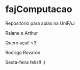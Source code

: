 ﻿# fajComputacao
Repositório para aulas na UniFAJ


Raiane e Arthur

Quero açai! <3

Rodrigo Rovaron

Sexta-feira feliz!! :)
